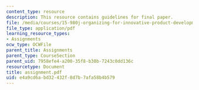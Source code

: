 ```yaml
---
content_type: resource
description: This resource contains guidelines for final paper.
file: /media/courses/15-980j-organizing-for-innovative-product-development-spring-2007/e4a9cd6abd32432f8d7b7afa58b4b579_assignment.pdf
file_type: application/pdf
learning_resource_types:
- Assignments
ocw_type: OCWFile
parent_title: Assignments
parent_type: CourseSection
parent_uid: 7958efe4-a200-35f8-b30b-7243c0dd136c
resourcetype: Document
title: assignment.pdf
uid: e4a9cd6a-bd32-432f-8d7b-7afa58b4b579
---
```

